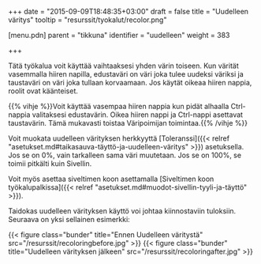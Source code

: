 +++
date = "2015-09-09T18:48:35+03:00"
draft = false
title = "Uudelleen väritys"
tooltip = "resurssit/tyokalut/recolor.png"

[menu.pdn]
	parent = "tikkuna"
	identifier = "uudelleen"
	weight = 383

+++

Tätä työkalua voit käyttää vaihtaaksesi yhden värin toiseen. Kun värität vasemmalla hiiren napilla, edustaväri on väri joka tulee uudeksi väriksi ja taustaväri on väri joka tullaan 
korvaamaan. Jos käytät oikeaa hiiren nappia, roolit ovat käänteiset.

{{% vihje %}}Voit käyttää vasempaa hiiren nappia kun pidät alhaalla Ctrl-nappia valitaksesi edustavärin. Oikea hiiren nappi ja Ctrl-nappi asettavat taustavärin. Tämä mukavasti toistaa Väripoimijan toimintaa.{{% /vihje %}}

Voit muokata uudelleen värityksen herkkyyttä [Toleranssi]({{< relref "asetukset.md#taikasauva-täyttö-ja-uudelleen-väritys" >}}) asetuksella. Jos se on 0%, vain tarkalleen sama väri
muutetaan. Jos se on 100%, se toimii pitkälti kuin Sivellin.

Voit myös asettaa siveltimen koon asettamalla [Siveltimen koon työkalupalkissa]({{< relref "asetukset.md#muodot-sivellin-tyyli-ja-täyttö" >}}).

Taidokas uudelleen värityksen käyttö voi johtaa kiinnostaviin tuloksiin. Seuraava on yksi sellainen esimerkki:

{{< figure class="bunder" title="Ennen Uudelleen väritystä" src="/resurssit/recoloringbefore.jpg" >}}
{{< figure class="bunder" title="Uudelleen värityksen jälkeen" src="/resurssit/recoloringafter.jpg" >}}
